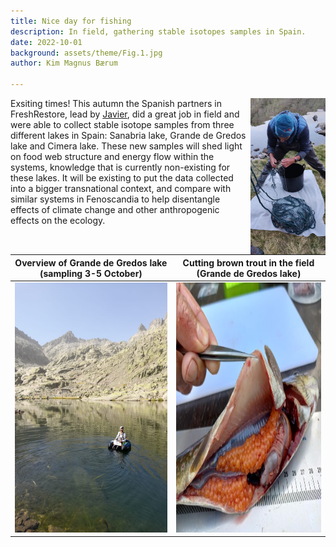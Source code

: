 ```yaml
---
title: Nice day for fishing
description: In field, gathering stable isotopes samples in Spain.  
date: 2022-10-01
background: assets/theme/Fig.1.jpg
author: Kim Magnus Bærum

---
```

<img align="right" src="https://github.com/kimmagnusb/FreshRestore/blob/main/assets/theme/Fig.9.jpg?raw=true" width="120" height="250"> Exsiting times! This autumn the Spanish partners in FreshRestore, lead by [Javier](https://kimmagnusb.github.io/FreshRestore/team/#Javier+S%C3%A1nchez+Hern%C3%A1ndez), did a great job in field and were able to collect stable isotope samples from three different lakes in Spain: Sanabria lake, Grande de Gredos lake and Cimera lake. 
These new samples will shed light on food web structure and energy flow within the systems, knowledge that is currently non-existing for these lakes. It will be existing to put the data collected into a bigger transnational context, and compare with similar systems in Fenoscandia to help disentangle effects of climate change and other anthropogenic effects on the ecology.








  Overview of Grande de Gredos lake (sampling 3-5 October)  |  Cutting brown trout in the field (Grande de Gredos lake)
:--------------------------------------------------------------:|:--------------------------------------------------------------:
<img src="https://github.com/kimmagnusb/FreshRestore/blob/main/assets/theme/Fig.4.jpg?raw=true" width="400" height="400"> |  <img src="https://github.com/kimmagnusb/FreshRestore/blob/main/assets/theme/Fig.5.jpg?raw=true" width="400" height="400">

